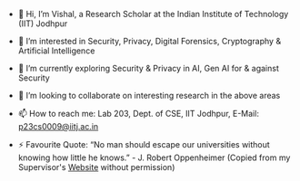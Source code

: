 - 👋 Hi, I’m Vishal, a Research Scholar at the Indian Institute of Technology (IIT) Jodhpur 
- 👀 I’m interested in Security, Privacy, Digital Forensics, Cryptography & Artificial Intelligence
- 🌱 I’m currently exploring Security & Privacy in AI, Gen AI for & against Security
- 💞️ I’m looking to collaborate on interesting research in the above areas
- 📫 How to reach me: Lab 203, Dept. of CSE, IIT Jodhpur, E-Mail: p23cs0009@iitj.ac.in

- ⚡ Favourite Quote: “No man should escape our universities without knowing how little he knows.” - J. Robert Oppenheimer (Copied from my Supervisor's [Website](https://somitra-sanadhya.github.io/quotes/#:~:text=%E2%80%9CNo%20man%20should%20escape%20our%20universities%20without%20knowing%20how%20little%20he%20knows.%E2%80%9D%20%2D%20J.%20Robert%20Oppenheimer) without permission)




